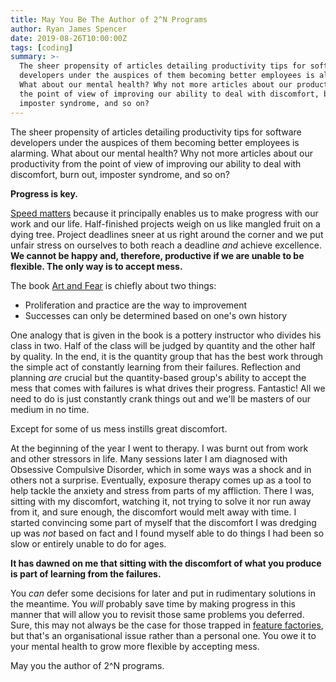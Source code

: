 ```yaml
---
title: May You Be The Author of 2^N Programs
author: Ryan James Spencer
date: 2019-08-26T10:00:00Z
tags: [coding]
summary: >-
  The sheer propensity of articles detailing productivity tips for software
  developers under the auspices of them becoming better employees is alarming.
  What about our mental health? Why not more articles about our productivity from
  the point of view of improving our ability to deal with discomfort, burn out,
  imposter syndrome, and so on?
---
```


The sheer propensity of articles detailing productivity tips for software
developers under the auspices of them becoming better employees is alarming.
What about our mental health? Why not more articles about our productivity from
the point of view of improving our ability to deal with discomfort, burn out,
imposter syndrome, and so on?

**Progress is key.**

[Speed matters](http://jsomers.net/blog/speed-matters) because it principally
enables us to make progress with our work and our life. Half-finished projects
weigh on us like mangled fruit on a dying tree. Project deadlines sneer at us
right around the corner and we put unfair stress on ourselves to both reach a
deadline _and_ achieve excellence. **We cannot be happy and, therefore, productive
if we are unable to be flexible. The only way is to accept mess.**

The book [Art and Fear](https://www.goodreads.com/book/show/187633.Art_and_Fear)
is chiefly about two things:

* Proliferation and practice are the way to improvement
* Successes can only be determined based on one's own history

One analogy that is given in the book is a pottery instructor who divides his
class in two. Half of the class will be judged by quantity and the other half by
quality. In the end, it is the quantity group that has the best work through the
simple act of constantly learning from their failures. Reflection and planning
_are_ crucial but the quantity-based group's ability to accept the mess that
comes with failures is what drives their progress. Fantastic! All we need to do
is just constantly crank things out and we'll be masters of our medium in no
time.

Except for some of us mess instills great discomfort.

At the beginning of the year I went to therapy. I was burnt out from work and
other stressors in life. Many sessions later I am diagnosed with Obsessive
Compulsive Disorder, which in some ways was a shock and in others not a
surprise. Eventually, exposure therapy comes up as a tool to help tackle the
anxiety and stress from parts of my affliction. There I was, sitting with my
discomfort, watching it, not trying to solve it nor run away from it, and sure
enough, the discomfort would melt away with time. I started convincing some part
of myself that the discomfort I was dredging up was _not_ based on fact and I
found myself able to do things I had been so slow or entirely unable to do for
ages.

**It has dawned on me that sitting with the discomfort of what you produce is part
of learning from the failures.**

You _can_ defer some decisions for later and put in rudimentary solutions in the
meantime. You _will_ probably save time by making progress in this manner that
will allow you to revisit those same problems you deferred. Sure, this may not
always be the case for those trapped in [feature
factories](https://cutle.fish/blog/12-signs-youre-working-in-a-feature-factory),
but that's an organisational issue rather than a personal one. You owe it to
your mental health to grow more flexible by accepting mess.

May you the author of 2^N programs.
